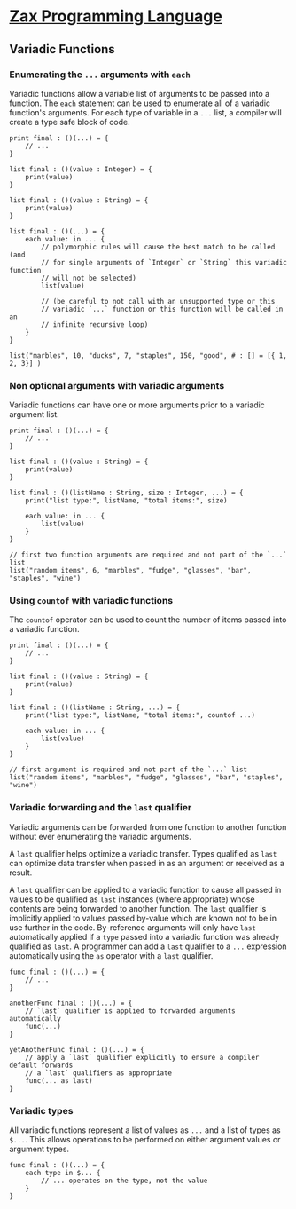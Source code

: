 
# [Zax Programming Language](index.md)

## Variadic Functions

### Enumerating the `...` arguments with `each`

Variadic functions allow a variable list of arguments to be passed into a function. The `each` statement can be used to enumerate all of a variadic function's arguments. For each type of variable in a `...` list, a compiler will create a type safe block of code.

````zax
print final : ()(...) = {
    // ...
}

list final : ()(value : Integer) = {
    print(value)
}

list final : ()(value : String) = {
    print(value)
}

list final : ()(...) = {
    each value: in ... {
        // polymorphic rules will cause the best match to be called (and
        // for single arguments of `Integer` or `String` this variadic function
        // will not be selected)
        list(value)

        // (be careful to not call with an unsupported type or this
        // variadic `...` function or this function will be called in an
        // infinite recursive loop)
    }
}

list("marbles", 10, "ducks", 7, "staples", 150, "good", # : [] = [{ 1, 2, 3}] )
````


### Non optional arguments with variadic arguments

Variadic functions can have one or more arguments prior to a variadic argument list. 

````zax
print final : ()(...) = {
    // ...
}

list final : ()(value : String) = {
    print(value)
}

list final : ()(listName : String, size : Integer, ...) = {
    print("list type:", listName, "total items:", size)

    each value: in ... {
        list(value)
    }
}

// first two function arguments are required and not part of the `...` list
list("random items", 6, "marbles", "fudge", "glasses", "bar", "staples", "wine")
````


### Using `countof` with variadic functions

The `countof` operator can be used to count the number of items passed into a variadic function.

````zax
print final : ()(...) = {
    // ...
}

list final : ()(value : String) = {
    print(value)
}

list final : ()(listName : String, ...) = {
    print("list type:", listName, "total items:", countof ...)

    each value: in ... {
        list(value)
    }
}

// first argument is required and not part of the `...` list
list("random items", "marbles", "fudge", "glasses", "bar", "staples", "wine")
````


### Variadic forwarding and the `last` qualifier

Variadic arguments can be forwarded from one function to another function without ever enumerating the variadic arguments.

A `last` qualifier helps optimize a variadic transfer. Types qualified as `last` can optimize data transfer when passed in as an argument or received as a result.

A `last` qualifier can be applied to a variadic function to cause all passed in values to be qualified as `last` instances (where appropriate) whose contents are being forwarded to another function. The `last` qualifier is implicitly applied to values passed by-value which are known not to be in use further in the code. By-reference arguments will only have `last` automatically applied if a `type` passed into a variadic function was already qualified as `last`. A programmer can add a `last` qualifier to a `...` expression automatically using the `as` operator with a `last` qualifier.

````zax
func final : ()(...) = {
    // ...
}

anotherFunc final : ()(...) = {
    // `last` qualifier is applied to forwarded arguments automatically
    func(...)
}

yetAnotherFunc final : ()(...) = {
    // apply a `last` qualifier explicitly to ensure a compiler default forwards
    // a `last` qualifiers as appropriate
    func(... as last)
}
````


### Variadic types

All variadic functions represent a list of values as `...` and a list of types as `$...`. This allows operations to be performed on either argument values or argument types.

````zax
func final : ()(...) = {
    each type in $... {
        // ... operates on the type, not the value
    }
}
````
